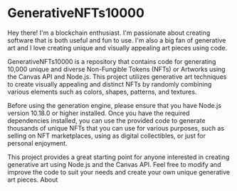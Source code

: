 # GenerativeNFTs10000
Hey there! I'm a blockchain enthusiast.
 I'm passionate about creating software that is both useful and fun to use. I'm also a big fan of generative art and I love creating unique and visually appealing art pieces using code.
 
GenerativeNFTs10000 is a repository that contains code for generating 10,000 unique and diverse Non-Fungible Tokens (NFTs) or Artworks using the Canvas API and Node.js.
This project utilizes generative art techniques to create visually appealing and distinct NFTs by randomly combining various elements such as colors, shapes, patterns, and textures.

Before using the generation engine, please ensure that you have Node.js version 10.18.0 or higher installed. Once you have the required dependencies installed, you can use the provided code to generate thousands of unique NFTs that you can use for various purposes, such as selling on NFT marketplaces, using as digital collectibles, or just for personal enjoyment.

This project provides a great starting point for anyone interested in creating generative art using Node.js and the Canvas API. Feel free to modify and improve the code to suit your needs and create your own unique generative art pieces.
About
